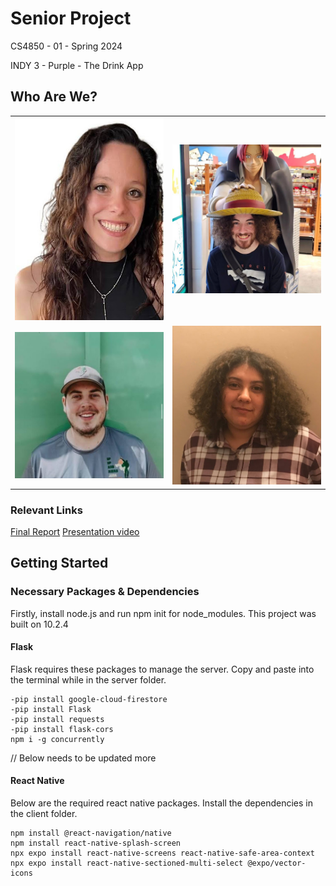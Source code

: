 # Senior Project
CS4850 - 01 - Spring 2024

INDY 3 - Purple - The Drink App
## Who Are We?

|||
|---|---|
|![Alyssa](images/Alyssa.jpg "Alyssa")|![Ian](images/Ian.jpg "Ian")|
|![Josh](images/Josh.jpg "Josh")|![Rouse](images/Rouse.jpg "Rouse")|
### Relevant Links
[Final Report](./FinalReport.pdf)
[Presentation video](https://www.youtube.com/watch?v=dQw4w9WgXcQ&ab_channel=RickAstley)


## Getting Started
### Necessary Packages & Dependencies
Firstly, install node.js and run npm init for node_modules. This project was built on 10.2.4

#### Flask
Flask requires these packages to manage the server.
Copy and paste into the terminal while in the server folder.
```
-pip install google-cloud-firestore
-pip install Flask
-pip install requests
-pip install flask-cors
npm i -g concurrently
```
// Below needs to be updated more
#### React Native
Below are the required react native packages.
Install the dependencies in the client folder.
```
npm install @react-navigation/native
npm install react-native-splash-screen
npx expo install react-native-screens react-native-safe-area-context
npx expo install react-native-sectioned-multi-select @expo/vector-icons 
```
